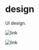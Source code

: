 # design
UI design.

![link](https://i.imgur.com/LHUUHQX.png)

![link](https://i.imgur.com/MHrvyis.png)
